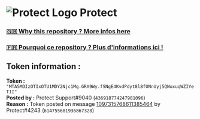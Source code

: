 # ![Protect Logo](https://i.imgur.com/5ovpCPg.png) Protect

### [🇬🇧 Why this repository ? More infos here](https://github.com/protect-github-bot/token-reset/blob/main/README.md)

### [🇫🇷 Pourquoi ce repository ? Plus d'informations ici !](https://github.com/protect-github-bot/token-reset/blob/main/FR_README.md)

## Token information :
**Token :** `"MTA5MDIzOTIxOTU1MDY2Njc1Mg.GRX9Wy.fSNgE4KvdPdyt8l8fUNnUyj5QWoxuqWZIYeT1I"`\
**Posted by :** Protect Support#9040 (`436918774247981096`)\
**Reason :** Token posted on message [1097315768611385464](https://discord.com/channels/835179952500113459/881108454226399292/1097315768611385464) by Protect#4243 (`614755681936867328`)